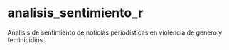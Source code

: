 # analisis_sentimiento_r
Analisis de sentimiento de noticias periodisticas en violencia de genero y feminicidios
